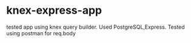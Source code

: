# knex-express-app
tested app using knex query builder. Used PostgreSQL,Express. Tested using postman for req.body 
